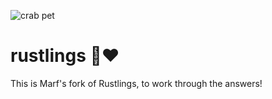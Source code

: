 ![crab pet](http://i.imgur.com/LbZJgmm.gif) 

# rustlings 🦀❤️
This is Marf's fork of Rustlings, to work through the answers!
